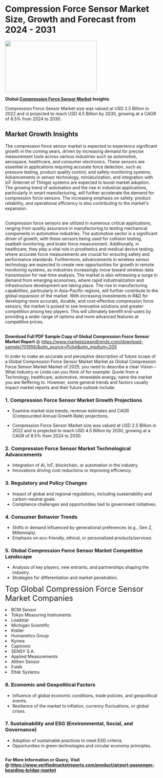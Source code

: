 <H1>Compression Force Sensor Market Size, Growth and Forecast from 2024 - 2031</H1><img class="aligncenter size-medium wp-image-584254" src="https://thirdeyenews.in/wp-content/uploads/2024/09/Global-Market-Research-300x168.jpeg" alt="" width="300" height="168" /><p><strong>Global&nbsp;<a href="https://www.marketsizeandtrends.com/download-sample/701956/&amp;utm_source=Pulse&amp;utm_medium=205">Compression Force Sensor Market</a> Insights</strong></p><p>Compression Force Sensor Market size was valued at USD 2.5 Billion in 2022 and is projected to reach USD 4.5 Billion by 2030, growing at a CAGR of 8.5% from 2024 to 2030.</p><p><h2>Market Growth Insights</h2> <p>The compression force sensor market is expected to experience significant growth in the coming years, driven by increasing demand for precise measurement tools across various industries such as automotive, aerospace, healthcare, and consumer electronics. These sensors are essential in applications requiring accurate force detection, such as pressure testing, product quality control, and safety monitoring systems. Advancements in sensor technology, miniaturization, and integration with IoT (Internet of Things) systems are expected to boost market adoption. The growing trend of automation and the rise in industrial applications, particularly in smart manufacturing, will further accelerate the demand for compression force sensors. The increasing emphasis on safety, product reliability, and operational efficiency is also contributing to the market's expansion. <br><br></p> <p>Compression force sensors are utilized in numerous critical applications, ranging from quality assurance in manufacturing to testing mechanical components in automotive industries. The automotive sector is a significant driver of growth, with these sensors being used for collision testing, seatbelt monitoring, and brake force measurement. Additionally, in healthcare, they play a vital role in prosthetics and medical device testing, where accurate force measurements are crucial for ensuring safety and performance standards. Furthermore, advancements in wireless sensor technology are expected to create new opportunities for growth in remote monitoring systems, as industries increasingly move toward wireless data transmission for real-time analysis. The market is also witnessing a surge in demand from emerging economies, where rapid industrialization and infrastructure development are taking place. The rise in manufacturing capabilities, particularly in Asia-Pacific regions, will further contribute to the global expansion of the market. With increasing investments in R&D for developing more accurate, durable, and cost-effective compression force sensors, the market is poised to see innovative solutions and greater competition among key players. This will ultimately benefit end-users by providing a wider range of options and more advanced features at competitive prices. <br><br></p><p><span class=""><strong>Download Full PDF Sample Copy of Global Compression Force Sensor Market Report</strong> @ <a href="https://www.marketsizeandtrends.com/download-sample/701956/&amp;utm_source=Pulse&amp;utm_medium=205" target="_blank">https://www.marketsizeandtrends.com/download-sample/701956/&amp;utm_source=Pulse&amp;utm_medium=205</a></span></p><p>In order to make an accurate and perceptive description of future scope of a Global&nbsp;Compression Force Sensor Market Market as Global&nbsp;Compression Force Sensor Market Market of 2025, you need to describe a clear Vision &ndash; What Industry or Linda can you think of for example: Quote from a Technology, healthcare, automotive, renewable energy, name the market you are Reffering to. However, some general trends and factors usually impact market reports and their future outlook include:</p><h3>1.&nbsp;<strong>Compression Force Sensor Market Growth Projections</strong></h3><ul><li>Examine market size trends, revenue estimates and CAGR (Compounded Annual Growth Rate) projections.</li><li><p>Compression Force Sensor Market size was valued at USD 2.5 Billion in 2022 and is projected to reach USD 4.5 Billion by 2030, growing at a CAGR of 8.5% from 2024 to 2030.</p></li></ul><h3>2.&nbsp;<strong>Compression Force Sensor Market Technological Advancements</strong></h3><ul><li>Integration of AI, IoT, blockchain, or automation in the industry.</li><li>Innovations driving cost reductions or improving efficiency.</li></ul><h3>3.&nbsp;<strong>Regulatory and Policy Changes</strong></h3><ul><li>Impact of global and regional regulations, including sustainability and carbon-neutral goals.</li><li>Compliance challenges and opportunities tied to government initiatives.</li></ul><h3>4.&nbsp;<strong>Consumer Behavior Trends</strong></h3><ul><li>Shifts in demand influenced by generational preferences (e.g., Gen Z, Millennials).</li><li>Emphasis on eco-friendly, ethical, or personalized products/services.</li></ul><h3>5.&nbsp;<strong>Global Compression Force Sensor Market Competitive Landscape</strong></h3><ul><li>Analysis of key players, new entrants, and partnerships shaping the industry.</li><li>Strategies for differentiation and market penetration.</li></ul><p data-pm-slice="1 1 []"><span style="color: inherit; font-family: inherit; font-size: 25px;">Top Global Compression Force Sensor Market Companies</span></p><div class="" data-test-id=""><p><li>BCM Sensor</li><li> Tokyo Measuring Instruments</li><li> Loadstar</li><li> Michigan Scientific</li><li> Kistler</li><li> Humanetics Group</li><li> Kyowa</li><li> Captronic</li><li> SENSY S.A.</li><li> Applied Measurements</li><li> Althen Sensor</li><li> Futek</li><li> Eltek Systems</li></p></div><h3>6.&nbsp;<strong>Economic and Geopolitical Factors</strong></h3><ul><li>Influence of global economic conditions, trade policies, and geopolitical events.</li><li>Resilience of the market to inflation, currency fluctuations, or global crises.</li></ul><h3>7.&nbsp;<strong>Sustainability and ESG (Environmental, Social, and Governance)</strong></h3><ul><li>Adoption of sustainable practices to meet ESG criteria.</li><li>Opportunities in green technologies and circular economy principles.</li></ul><h2><strong style="font-size: 14px;">For More Information or Query, Visit @&nbsp;</strong><a style="background-color: #ffffff; font-size: 14px;" href="https://www.marketsizeandtrends.com/report/compression-force-sensor-market/" target="_blank">https://www.verifiedmarketreports.com/product/airport-passenger-boarding-bridge-market</a></h2>
